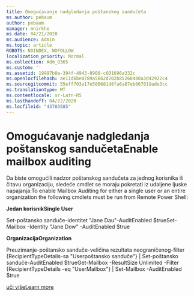 ```yaml
---
title: Omogućavanje nadgledanja poštanskog sandučeta
ms.author: pebaum
author: pebaum
manager: mnirkhe
ms.date: 04/21/2020
ms.audience: Admin
ms.topic: article
ROBOTS: NOINDEX, NOFOLLOW
localization_priority: Normal
ms.collection: Adm_O365
ms.custom: ''
ms.assetid: 19997b0a-394f-4943-8908-c601696a332c
ms.openlocfilehash: ae11d6be0789a5662d202b85268480a3d42922c4
ms.sourcegitcommit: 55eff703a17e500681d8fa6a87eb067019ade3cc
ms.translationtype: MT
ms.contentlocale: sr-Latn-RS
ms.lasthandoff: 04/22/2020
ms.locfileid: "43703585"
---
```

# <a name="enable-mailbox-auditing"></a><span data-ttu-id="7f33a-102">Omogućavanje nadgledanja poštanskog sandučeta</span><span class="sxs-lookup"><span data-stu-id="7f33a-102">Enable mailbox auditing</span></span>

<span data-ttu-id="7f33a-103">Da biste omogućili nadzor poštanskog sandučeta za jednog korisnika ili čitavu organizaciju, sledeće cmdlet se moraju pokretati iz udaljene ljuske napajanja:</span><span class="sxs-lookup"><span data-stu-id="7f33a-103">To enable Mailbox Auditing for either a single user or an entire organization the following cmdlets must be run from Remote Power Shell:</span></span>
  
 <span data-ttu-id="7f33a-104">**Jedan korisnik**</span><span class="sxs-lookup"><span data-stu-id="7f33a-104">**Single User**</span></span>
  
<span data-ttu-id="7f33a-105">Set-poštansko sanduče-identitet "Jane Dau"-AuditEnabled $true</span><span class="sxs-lookup"><span data-stu-id="7f33a-105">Set-Mailbox -Identity "Jane Dow" -AuditEnabled $true</span></span>
  
 <span data-ttu-id="7f33a-106">**Organizacija**</span><span class="sxs-lookup"><span data-stu-id="7f33a-106">**Organization**</span></span>
  
<span data-ttu-id="7f33a-107">Preuzimanje-poštansko sanduče-veličina rezultata neograničenog-filter {RecipientTypeDetails-sa "Userpoštansko sanduče"} | Set-poštansko sanduče-AuditEnabled $true</span><span class="sxs-lookup"><span data-stu-id="7f33a-107">Get-Mailbox -ResultSize Unlimited -Filter {RecipientTypeDetails -eq "UserMailbox"} | Set-Mailbox -AuditEnabled $true</span></span>
  
[<span data-ttu-id="7f33a-108">uči više</span><span class="sxs-lookup"><span data-stu-id="7f33a-108">Learn more</span></span>](https://docs.microsoft.com/office365/securitycompliance/enable-mailbox-auditing)
  

